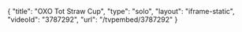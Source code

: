 {
    "title": "OXO Tot Straw Cup",
    "type": "solo",
    "layout": "iframe-static",
    "videoId": "3787292",
    "url": "\/tvpembed\/3787292"
}